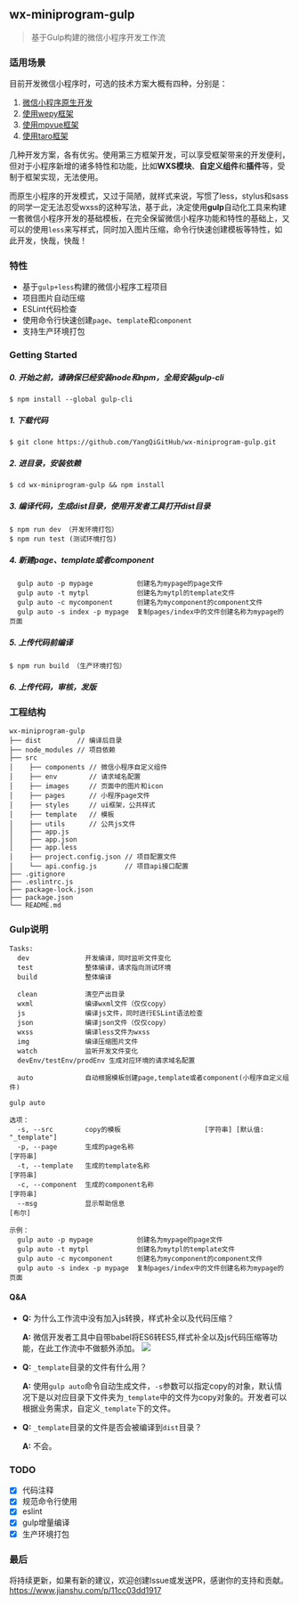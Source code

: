 ## wx-miniprogram-gulp
>基于Gulp构建的微信小程序开发工作流

### 适用场景

目前开发微信小程序时，可选的技术方案大概有四种，分别是：
1. [微信小程序原生开发](https://developers.weixin.qq.com/miniprogram/dev/)
2. [使用wepy框架](https://tencent.github.io/wepy/index.html)
3. [使用mpvue框架](http://mpvue.com/)
4. [使用taro框架](https://github.com/NervJS/taro)

几种开发方案，各有优劣。使用第三方框架开发，可以享受框架带来的开发便利，但对于小程序新增的诸多特性和功能，比如**WXS模块**、**自定义组件**和**插件**等，受制于框架实现，无法使用。

而原生小程序的开发模式，又过于简陋，就样式来说，写惯了less，stylus和sass的同学一定无法忍受wxss的这种写法，基于此，决定使用**gulp**自动化工具来构建一套微信小程序开发的基础模板，在完全保留微信小程序功能和特性的基础上，又可以的使用`less`来写样式，同时加入图片压缩，命令行快速创建模板等特性，如此开发，快哉，快哉！

### 特性

+ 基于`gulp+less`构建的微信小程序工程项目
+ 项目图片自动压缩
+ ESLint代码检查
+ 使用命令行快速创建`page`、`template`和`component`
+ 支持生产环境打包

### Getting Started

##### 0. 开始之前，请确保已经安装node和npm，全局安装gulp-cli
```
$ npm install --global gulp-cli
```
##### 1. 下载代码
```
$ git clone https://github.com/YangQiGitHub/wx-miniprogram-gulp.git
```
##### 2. 进目录，安装依赖
```
$ cd wx-miniprogram-gulp && npm install
```
##### 3. 编译代码，生成dist目录，使用开发者工具打开dist目录
```
$ npm run dev （开发环境打包）
$ npm run test (测试环境打包)
```
##### 4. 新建page、template或者component
```
  gulp auto -p mypage           创建名为mypage的page文件
  gulp auto -t mytpl            创建名为mytpl的template文件
  gulp auto -c mycomponent      创建名为mycomponent的component文件
  gulp auto -s index -p mypage  复制pages/index中的文件创建名称为mypage的页面
```
##### 5. 上传代码前编译
```
$ npm run build （生产环境打包）
```
##### 6. 上传代码，审核，发版

### 工程结构
```
wx-miniprogram-gulp
├── dist         // 编译后目录
├── node_modules // 项目依赖
├── src
│    ├── components // 微信小程序自定义组件
│    ├── env        // 请求域名配置
│    ├── images     // 页面中的图片和icon
│    ├── pages      // 小程序page文件
│    ├── styles     // ui框架，公共样式
│    ├── template   // 模板
│    ├── utils      // 公共js文件
│    ├── app.js
│    ├── app.json
│    ├── app.less
│    ├── project.config.json // 项目配置文件
│    └── api.config.js       // 项目api接口配置
├── .gitignore
├── .eslintrc.js
├── package-lock.json
├── package.json
└── README.md

```

### Gulp说明

```
Tasks:
  dev              开发编译，同时监听文件变化
  test             整体编译，请求指向测试环境
  build            整体编译

  clean            清空产出目录
  wxml             编译wxml文件（仅仅copy）
  js               编译js文件，同时进行ESLint语法检查
  json             编译json文件（仅仅copy）
  wxss             编译less文件为wxss
  img              编译压缩图片文件
  watch            监听开发文件变化
  devEnv/testEnv/prodEnv 生成对应环境的请求域名配置

  auto             自动根据模板创建page,template或者component(小程序自定义组件)

gulp auto

选项：
  -s, --src        copy的模板                     [字符串] [默认值: "_template"]
  -p, --page       生成的page名称                                       [字符串]
  -t, --template   生成的template名称                                   [字符串]
  -c, --component  生成的component名称                                  [字符串]
  --msg            显示帮助信息                                           [布尔]

示例：
  gulp auto -p mypage           创建名为mypage的page文件
  gulp auto -t mytpl            创建名为mytpl的template文件
  gulp auto -c mycomponent      创建名为mycomponent的component文件
  gulp auto -s index -p mypage  复制pages/index中的文件创建名称为mypage的页面
```

#### Q&A
- **Q:** 为什么工作流中没有加入js转换，样式补全以及代码压缩？


  **A:** 微信开发者工具中自带babel将ES6转ES5,样式补全以及js代码压缩等功能，在此工作流中不做额外添加。
![](https://img002.qufenqi.com/products/e5/21/e521bb1b6e01b197f22c44ea27f7313d.png)


- **Q:** `_template`目录的文件有什么用？


  **A:** 使用`gulp auto`命令自动生成文件，`-s`参数可以指定copy的对象，默认情况下是以对应目录下文件夹为`_template`中的文件为copy对象的。开发者可以根据业务需求，自定义`_template`下的文件。


- **Q:** `_template`目录的文件是否会被编译到`dist`目录？


  **A:** 不会。

### TODO
- [x] 代码注释
- [x] 规范命令行使用
- [x] eslint
- [x] gulp增量编译
- [x] 生产环境打包

### 最后
将持续更新，如果有新的建议，欢迎创建Issue或发送PR，感谢你的支持和贡献。
https://www.jianshu.com/p/11cc03dd1917
